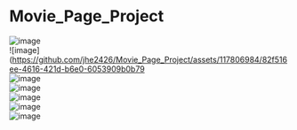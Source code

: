# Movie_Page_Project<br>

![image](https://github.com/jhe2426/Movie_Page_Project/assets/117806984/d738f23c-e6c5-495d-9a24-a6770fd2fc56)<br>
![image](https://github.com/jhe2426/Movie_Page_Project/assets/117806984/82f516ee-4616-421d-b6e0-6053909b0b79<br>
![image](https://github.com/jhe2426/Movie_Page_Project/assets/117806984/b2043964-a6eb-4af9-9362-1553c1df80f1)<br>
![image](https://github.com/jhe2426/Movie_Page_Project/assets/117806984/e57cdd4e-d4ca-4875-8009-f0abb8e2ac1b)<br>
![image](https://github.com/jhe2426/Movie_Page_Project/assets/117806984/c450c114-0f26-45b9-9c4a-f91141017d3a)<br>
![image](https://github.com/jhe2426/Movie_Page_Project/assets/117806984/ea37b033-4dc3-49a0-ab9c-6baf2a6af77e)<br>
![image](https://github.com/jhe2426/Movie_Page_Project/assets/117806984/25252c02-f7fc-49fb-9ab2-6d2132392424)<br>


